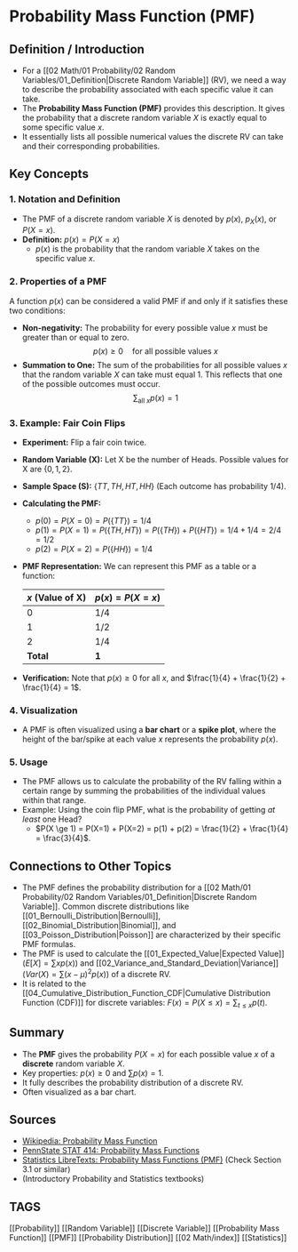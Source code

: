 # Probability Mass Function (PMF)

## Definition / Introduction
*   For a [[02 Math/01 Probability/02 Random Variables/01_Definition|Discrete Random Variable]] (RV), we need a way to describe the probability associated with each specific value it can take.
*   The **Probability Mass Function (PMF)** provides this description. It gives the probability that a discrete random variable $X$ is exactly equal to some specific value $x$.
*   It essentially lists all possible numerical values the discrete RV can take and their corresponding probabilities.

## Key Concepts

### 1. Notation and Definition
*   The PMF of a discrete random variable $X$ is denoted by $p(x)$, $p_X(x)$, or $P(X=x)$.
*   **Definition:** $p(x) = P(X = x)$
    *   $p(x)$ is the probability that the random variable $X$ takes on the specific value $x$.

### 2. Properties of a PMF
A function $p(x)$ can be considered a valid PMF if and only if it satisfies these two conditions:
*   **Non-negativity:** The probability for every possible value $x$ must be greater than or equal to zero.
    $$ p(x) \ge 0 \quad \text{for all possible values } x $$
*   **Summation to One:** The sum of the probabilities for all possible values $x$ that the random variable $X$ can take must equal 1. This reflects that one of the possible outcomes must occur.
    $$ \sum_{\text{all } x} p(x) = 1 $$

### 3. Example: Fair Coin Flips
*   **Experiment:** Flip a fair coin twice.
*   **Random Variable (X):** Let X be the number of Heads. Possible values for X are $\{0, 1, 2\}$.
*   **Sample Space (S):** $\{TT, TH, HT, HH\}$ (Each outcome has probability $1/4$).
*   **Calculating the PMF:**
    *   $p(0) = P(X=0) = P(\{TT\}) = 1/4$
    *   $p(1) = P(X=1) = P(\{TH, HT\}) = P(\{TH\}) + P(\{HT\}) = 1/4 + 1/4 = 2/4 = 1/2$
    *   $p(2) = P(X=2) = P(\{HH\}) = 1/4$
*   **PMF Representation:** We can represent this PMF as a table or a function:

    | $x$ (Value of X) | $p(x) = P(X=x)$ |
    |------------------|-----------------|
    | 0                | 1/4             |
    | 1                | 1/2             |
    | 2                | 1/4             |
    | **Total**        | **1**           |

*   **Verification:** Note that $p(x) \ge 0$ for all $x$, and $\frac{1}{4} + \frac{1}{2} + \frac{1}{4} = 1$.

### 4. Visualization
*   A PMF is often visualized using a **bar chart** or a **spike plot**, where the height of the bar/spike at each value $x$ represents the probability $p(x)$.

### 5. Usage
*   The PMF allows us to calculate the probability of the RV falling within a certain range by summing the probabilities of the individual values within that range.
*   Example: Using the coin flip PMF, what is the probability of getting *at least* one Head?
    *   $P(X \ge 1) = P(X=1) + P(X=2) = p(1) + p(2) = \frac{1}{2} + \frac{1}{4} = \frac{3}{4}$.

## Connections to Other Topics
*   The PMF defines the probability distribution for a [[02 Math/01 Probability/02 Random Variables/01_Definition|Discrete Random Variable]]. Common discrete distributions like [[01_Bernoulli_Distribution|Bernoulli]], [[02_Binomial_Distribution|Binomial]], and [[03_Poisson_Distribution|Poisson]] are characterized by their specific PMF formulas.
*   The PMF is used to calculate the [[01_Expected_Value|Expected Value]] ($E[X] = \sum x p(x)$) and [[02_Variance_and_Standard_Deviation|Variance]] ($Var(X) = \sum (x-\mu)^2 p(x)$) of a discrete RV.
*   It is related to the [[04_Cumulative_Distribution_Function_CDF|Cumulative Distribution Function (CDF)]] for discrete variables: $F(x) = P(X \le x) = \sum_{t \le x} p(t)$.

## Summary
*   The **PMF** gives the probability $P(X=x)$ for each possible value $x$ of a **discrete** random variable $X$.
*   Key properties: $p(x) \ge 0$ and $\sum p(x) = 1$.
*   It fully describes the probability distribution of a discrete RV.
*   Often visualized as a bar chart.

## Sources
*   [Wikipedia: Probability Mass Function](https://en.wikipedia.org/wiki/Probability_mass_function)
*   [PennState STAT 414: Probability Mass Functions](https://online.stat.psu.edu/stat414/lesson/9/9.1)
*   [Statistics LibreTexts: Probability Mass Functions (PMF)](https://stats.libretexts.org/Bookshelves/Probability_Theory/Probability_Mathematical_Statistics_and_Stochastic_Processes_(Siegrist)/03%3A_Distributions/3.01%3A_Introduction_to_Distributions) (Check Section 3.1 or similar)
*   (Introductory Probability and Statistics textbooks)

## TAGS
[[Probability]] [[Random Variable]] [[Discrete Variable]] [[Probability Mass Function]] [[PMF]] [[Probability Distribution]] [[02 Math/index]] [[Statistics]]
